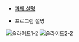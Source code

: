 - [과제 설명](https://young-clarinet-12e.notion.site/SSC-993aaa8578324bea9f66f8585532098c)

- 프로그램 설명

![슬라이드1-2](https://github.com/hyeon95y/ssc_mentoring_2024_01/assets/24773116/129262cb-10c7-4d5b-9a2d-2b2770c56481)
![슬라이드2-2](https://github.com/hyeon95y/ssc_mentoring_2024_01/assets/24773116/5e475266-8251-4ed2-91a9-d2c37baf9439)
